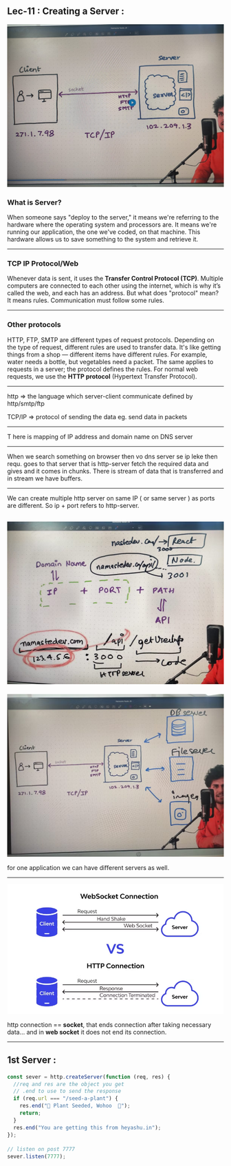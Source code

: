 ## Lec-11 : Creating a Server :

![alt text](image.png)

### **What is Server?**

When someone says "deploy to the server," it means we're referring to the hardware where the operating system and processors are. It means we're running our application, the one we've coded, on that machine. This hardware allows us to save something to the system and retrieve it.

---

### **TCP IP Protocol/Web**

Whenever data is sent, it uses the **Transfer Control Protocol (TCP)**. Multiple computers are connected to each other using the internet, which is why it’s called the web, and each has an address. But what does "protocol" mean? It means rules. Communication must follow some rules.

---

### **Other protocols**

HTTP, FTP, SMTP are different types of request protocols. Depending on the type of request, different rules are used to transfer data. It's like getting things from a shop — different items have different rules. For example, water needs a bottle, but vegetables need a packet. The same applies to requests in a server; the protocol defines the rules. For normal web requests, we use the **HTTP protocol** (Hypertext Transfer Protocol).

---

http ⇒ the language which server-client communicate defined by http/smtp/ftp

TCP/IP ⇒ protocol of sending the data eg. send data in packets

---

T here is mapping of IP address and domain name on DNS server

---

When we search something on browser then vo dns server se ip leke then requ. goes to that server that is http-server fetch the required data and gives and it comes in chunks. There is stream of data that is transferred and in stream we have buffers.

---

We can create multiple http server on same IP ( or same server ) as ports are different. So ip + port refers to http-server.

## ![alt text](image-1.png)

![alt text](image-2.png)

for one application we can have different servers as well.

---

![alt text](image-3.png)

http connection == **socket**, that ends connection after taking necessary data… and in **web socket** it does not end its connection.

---

## 1st Server :

```jsx
const sever = http.createServer(function (req, res) {
  //req and res are the object you get
  // .end to use to send the response
  if (req.url === "/seed-a-plant") {
    res.end("🌱 Plant Seeded, Wohoo  👏");
    return;
  }
  res.end("You are getting this from heyashu.in");
});

// listen on post 7777
sever.listen(7777);
```

